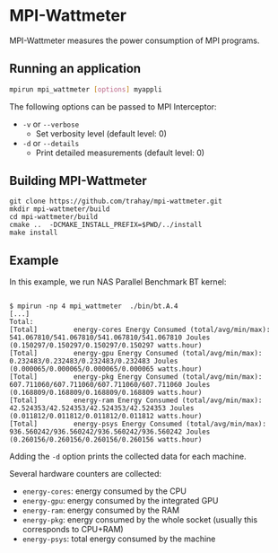 # MPI-Wattmeter

MPI-Wattmeter measures the power consumption of MPI programs.

## Running an application


```bash
mpirun mpi_wattmeter [options] myappli
```


The following options can be passed to MPI Interceptor:

- `-v` or `--verbose`
  + Set verbosity level (default level: 0)
- `-d` or `--details`
  + Print detailed measurements (default level: 0)

## Building MPI-Wattmeter

```
git clone https://github.com/trahay/mpi-wattmeter.git
mkdir mpi-wattmeter/build
cd mpi-wattmeter/build
cmake ..  -DCMAKE_INSTALL_PREFIX=$PWD/../install
make install
```

## Example

In this example, we run NAS Parallel Benchmark BT kernel:
```

$ mpirun -np 4 mpi_wattmeter  ./bin/bt.A.4 
[...]
Total:
[Total]         energy-cores Energy Consumed (total/avg/min/max): 541.067810/541.067810/541.067810/541.067810 Joules (0.150297/0.150297/0.150297/0.150297 watts.hour)
[Total]         energy-gpu Energy Consumed (total/avg/min/max): 0.232483/0.232483/0.232483/0.232483 Joules (0.000065/0.000065/0.000065/0.000065 watts.hour)
[Total]         energy-pkg Energy Consumed (total/avg/min/max): 607.711060/607.711060/607.711060/607.711060 Joules (0.168809/0.168809/0.168809/0.168809 watts.hour)
[Total]         energy-ram Energy Consumed (total/avg/min/max): 42.524353/42.524353/42.524353/42.524353 Joules (0.011812/0.011812/0.011812/0.011812 watts.hour)
[Total]         energy-psys Energy Consumed (total/avg/min/max): 936.560242/936.560242/936.560242/936.560242 Joules (0.260156/0.260156/0.260156/0.260156 watts.hour)

```


Adding the `-d` option prints the collected data for each machine.

Several hardware counters are collected:

- `energy-cores`: energy consumed by the CPU 
- `energy-gpu`: energy consumed by the integrated GPU
- `energy-ram`: energy consumed by the RAM
- `energy-pkg`: energy consumed by the whole socket (usually this corresponds to CPU+RAM)
- `energy-psys`: total energy consumed by the machine
